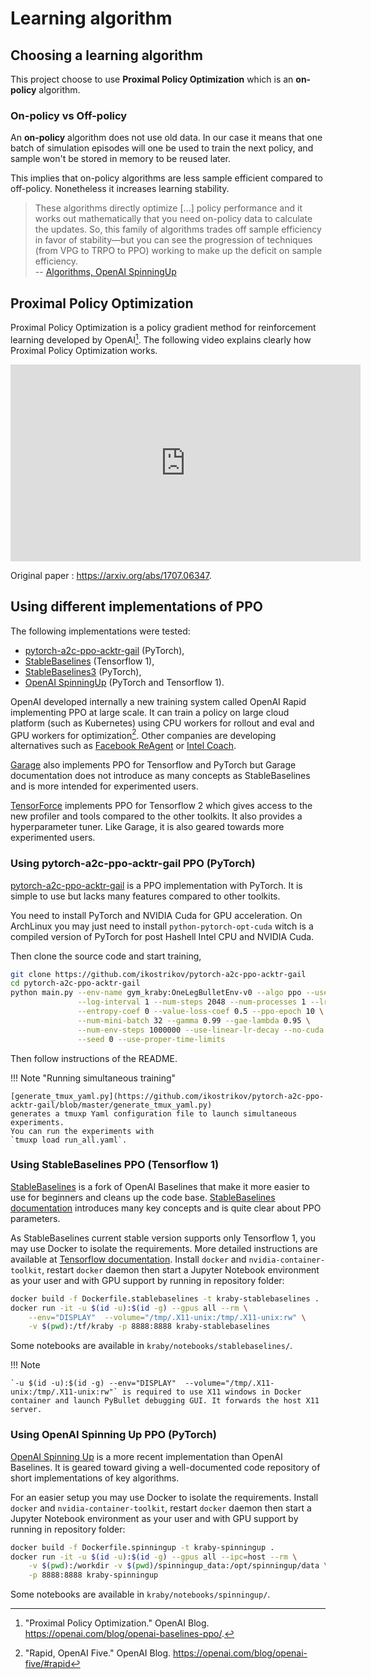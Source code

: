 # Learning algorithm

## Choosing a learning algorithm

This project choose to use **Proximal Policy Optimization** which is an **on-policy** algorithm.

### On-policy vs Off-policy

An **on-policy** algorithm does not use old data.
In our case it means that one batch of simulation episodes will one be used to train the next policy,
and sample won't be stored in memory to be reused later.

This implies that on-policy algorithms are less sample efficient compared to off-policy.
Nonetheless it increases learning stability.

> These algorithms directly optimize [...] policy performance and it works out mathematically that you need on-policy data to calculate the updates. So, this family of algorithms trades off sample efficiency in favor of stability—but you can see the progression of techniques (from VPG to TRPO to PPO) working to make up the deficit on sample efficiency. <br/>
> -- [Algorithms, OpenAI SpinningUp](https://spinningup.openai.com/en/latest/user/algorithms.html#the-on-policy-algorithms)

## Proximal Policy Optimization

Proximal Policy Optimization is a policy gradient method for reinforcement
learning developed by OpenAI[^PPO_OpenAI].
The following video explains clearly how Proximal Policy Optimization works.

<iframe width="560" height="315" src="https://www.youtube-nocookie.com/embed/5P7I-xPq8u8" frameborder="0" allow="accelerometer; autoplay; encrypted-media; gyroscope; picture-in-picture" allowfullscreen></iframe>

Original paper : <https://arxiv.org/abs/1707.06347>.

## Using different implementations of PPO

The following implementations were tested:

-   [pytorch-a2c-ppo-acktr-gail](https://github.com/ikostrikov/pytorch-a2c-ppo-acktr-gail) (PyTorch),
-   [StableBaselines](https://github.com/hill-a/stable-baselines) (Tensorflow 1),
-   [StableBaselines3](https://github.com/DLR-RM/stable-baselines3) (PyTorch),
-   [OpenAI SpinningUp](https://github.com/openai/spinningup) (PyTorch and Tensorflow 1).

OpenAI developed internally a new training system called OpenAI Rapid
implementing PPO at large scale. It can train a policy on large cloud
platform (such as Kubernetes) using CPU workers for rollout and eval and GPU
workers for optimization[^OpenAI_Rapid].
Other companies are developing alternatives such as
[Facebook ReAgent](https://github.com/facebookresearch/ReAgent)
or [Intel Coach](https://github.com/NervanaSystems/coach).

[Garage](https://github.com/rlworkgroup/garage) also implements PPO for
Tensorflow and PyTorch
but Garage documentation does not introduce as many concepts as StableBaselines
and is more intended for experimented users. 

[TensorForce](https://github.com/tensorforce/tensorforce) implements PPO
for Tensorflow 2 which gives access to the new profiler and tools compared to the other toolkits.
It also provides a hyperparameter tuner. Like Garage, it is also geared towards
more experimented users.

### Using pytorch-a2c-ppo-acktr-gail PPO (PyTorch)

[pytorch-a2c-ppo-acktr-gail](https://github.com/ikostrikov/pytorch-a2c-ppo-acktr-gail)
is a PPO implementation with PyTorch.
It is simple to use but lacks many features compared to other toolkits.

You need to install PyTorch and NVIDIA Cuda for GPU acceleration.
On ArchLinux you may just need to install `python-pytorch-opt-cuda`
witch is a compiled version of PyTorch
for post Hashell Intel CPU and NVIDIA Cuda.

Then clone the source code and start training,

```bash
git clone https://github.com/ikostrikov/pytorch-a2c-ppo-acktr-gail
cd pytorch-a2c-ppo-acktr-gail
python main.py --env-name gym_kraby:OneLegBulletEnv-v0 --algo ppo --use-gae \
               --log-interval 1 --num-steps 2048 --num-processes 1 --lr 3e-4 \
               --entropy-coef 0 --value-loss-coef 0.5 --ppo-epoch 10 \
               --num-mini-batch 32 --gamma 0.99 --gae-lambda 0.95 \
               --num-env-steps 1000000 --use-linear-lr-decay --no-cuda \
               --seed 0 --use-proper-time-limits
```

Then follow instructions of the README.

!!! Note "Running simultaneous training"

    [generate_tmux_yaml.py](https://github.com/ikostrikov/pytorch-a2c-ppo-acktr-gail/blob/master/generate_tmux_yaml.py)
    generates a tmuxp Yaml configuration file to launch simultaneous experiments.
    You can run the experiments with
    `tmuxp load run_all.yaml`.

### Using StableBaselines PPO (Tensorflow 1)

[StableBaselines](https://github.com/hill-a/stable-baselines) is a fork
of OpenAI Baselines that make it more easier to use for beginners
and cleans up the code base.
[StableBaselines documentation](https://stable-baselines.readthedocs.io/en/master/)
introduces many key concepts and is quite clear about PPO parameters.

As StableBaselines current stable version supports only Tensorflow 1,
you may use Docker to isolate the requirements.
More detailed instructions are available at
[Tensorflow documentation](https://www.tensorflow.org/install/docker).
Install `docker` and `nvidia-container-toolkit`,
restart `docker` daemon then start a Jupyter Notebook environment
as your user and with GPU support by running in repository folder:

```bash
docker build -f Dockerfile.stablebaselines -t kraby-stablebaselines .
docker run -it -u $(id -u):$(id -g) --gpus all --rm \
    --env="DISPLAY"  --volume="/tmp/.X11-unix:/tmp/.X11-unix:rw" \
    -v $(pwd):/tf/kraby -p 8888:8888 kraby-stablebaselines
```

Some notebooks are available in `kraby/notebooks/stablebaselines/`.

!!! Note

    `-u $(id -u):$(id -g) --env="DISPLAY"  --volume="/tmp/.X11-unix:/tmp/.X11-unix:rw"` is required to use X11 windows in Docker container and launch PyBullet debugging GUI. It forwards the host X11 server.

### Using OpenAI Spinning Up PPO (PyTorch)

[OpenAI Spinning Up](https://spinningup.openai.com/en/latest/) is a more recent
implementation than OpenAI Baselines.
It is geared toward giving a well-documented code repository of short
implementations of key algorithms.

For an easier setup you may use Docker to isolate the requirements.
Install `docker` and `nvidia-container-toolkit`,
restart `docker` daemon then start a Jupyter Notebook environment
as your user and with GPU support by running in repository folder:

```bash
docker build -f Dockerfile.spinningup -t kraby-spinningup .
docker run -it -u $(id -u):$(id -g) --gpus all --ipc=host --rm \
    -v $(pwd):/workdir -v $(pwd)/spinningup_data:/opt/spinningup/data \
    -p 8888:8888 kraby-spinningup
```

Some notebooks are available in `kraby/notebooks/spinningup/`.

[^PPO_OpenAI]: "Proximal Policy Optimization." OpenAI Blog. <https://openai.com/blog/openai-baselines-ppo/>.

[^OpenAI_Rapid]: "Rapid, OpenAI Five." OpenAI Blog. <https://openai.com/blog/openai-five/#rapid>
